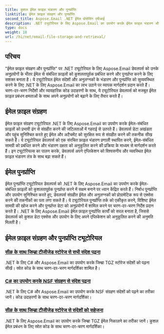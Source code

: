 ```yaml
---
title: कुशल ईमेल फ़ाइल भंडारण और पुनर्प्राप्ति
linktitle: ईमेल फ़ाइल संग्रहण और पुनर्प्राप्ति
second_title: Aspose.Email .NET ईमेल प्रोसेसिंग एपीआई
description: .NET ट्यूटोरियल के लिए Aspose.Email का उपयोग करके ईमेल फ़ाइल भंडारण और पुनर्प्राप्ति को सुव्यवस्थित करें। ईमेल संदेशों और अनुलग्नकों को प्रोग्रामेटिक रूप से प्रबंधित और एक्सेस करना सीखें।
type: docs
weight: 18
url: /hi/net/email-file-storage-and-retrieval/
---
```


## परिचय

"ईमेल फ़ाइल संग्रहण और पुनर्प्राप्ति" पर .NET ट्यूटोरियल के लिए Aspose.Email डेवलपर्स को उनके अनुप्रयोगों के भीतर ईमेल से संबंधित फ़ाइलों को कुशलतापूर्वक प्रबंधित करने और पुनर्प्राप्त करने के लिए सशक्त बनाता है। ये ट्यूटोरियल ईमेल संदेशों और अनुलग्नकों के भंडारण और पुनर्प्राप्ति को सुव्यवस्थित करने के लिए .NET के लिए Aspose.Email का लाभ उठाने पर व्यापक मार्गदर्शन प्रदान करते हैं। चरण-दर-चरण निर्देशों और व्यावहारिक कोड उदाहरणों के साथ, ये ट्यूटोरियल डेवलपर्स को मजबूत ईमेल फ़ाइल प्रबंधन क्षमताओं के साथ अपने अनुप्रयोगों को बढ़ाने के लिए तैयार करते हैं।

## ईमेल फ़ाइल संग्रहण

ईमेल फ़ाइल संग्रहण ट्यूटोरियल .NET के लिए Aspose.Email का उपयोग करके ईमेल-संबंधित फ़ाइलों को प्रभावी ढंग से संग्रहीत करने की जटिलताओं में गहराई से उतरते हैं। डेवलपर्स डेटा अखंडता और पहुंच सुनिश्चित करते हुए ईमेल और अटैचमेंट को सुरक्षित रूप से संग्रहीत करने की तकनीक सीख सकते हैं। ये ट्यूटोरियल डेवलपर्स को एक संरचित फ़ाइल भंडारण प्रणाली स्थापित करने, ईमेल-संबंधित सामग्री को प्रबंधित करने और भंडारण दक्षता को अनुकूलित करने की प्रक्रिया के माध्यम से मार्गदर्शन करते हैं। इन ट्यूटोरियल्स का पालन करके, डेवलपर्स अपने एप्लिकेशन को विश्वसनीय और व्यवस्थित ईमेल फ़ाइल भंडारण तंत्र के साथ बढ़ा सकते हैं।

## ईमेल पुनर्प्राप्ति

ईमेल पुनर्प्राप्ति ट्यूटोरियल डेवलपर्स को .NET के लिए Aspose.Email का उपयोग करके ईमेल-संबंधित फ़ाइलों को कुशलतापूर्वक पुनर्प्राप्त करने में सक्षम बनाने पर ध्यान केंद्रित करते हैं। निर्बाध पुनर्प्राप्ति और उपयोग सुनिश्चित करते हुए, डेवलपर्स संग्रहीत ईमेल और अनुलग्नकों को प्रोग्रामेटिक रूप से एक्सेस करने की तकनीकों का पता लगा सकते हैं। ये ट्यूटोरियल पुनर्प्राप्ति तर्क को एकीकृत करने, विशिष्ट ईमेल सामग्री की खोज करने और पुनर्प्राप्त डेटा को अनुप्रयोगों में शामिल करने पर चरण-दर-चरण निर्देश प्रदान करते हैं। .NET के लिए Aspose.Email ईमेल फ़ाइल पुनर्प्राप्ति कार्यों को सरल बनाता है, जिससे डेवलपर्स को कुशल डेटा एक्सेस और उपयोग के लिए अपने एप्लिकेशन को अनुकूलित करने की अनुमति मिलती है।

## ईमेल फ़ाइल संग्रहण और पुनर्प्राप्ति ट्यूटोरियल
### [सी# के साथ जिम्ब्रा टीजीजेड स्टोरेज से सभी संदेश पढ़ना](./reading-all-messages-from-zimbra-tgz-storage-with-csharp/)
.NET के लिए C# और Aspose.Email का उपयोग करके जिम्ब्रा TGZ स्टोरेज संदेशों को पढ़ना सीखें। स्रोत कोड के साथ चरण-दर-चरण मार्गदर्शिका शामिल है।
### [C# का उपयोग करके NSF संग्रहण से संदेश पढ़ना](./reading-messages-from-nsf-storage-using-csharp/)
.NET के लिए C# और Aspose.Email का उपयोग करके NSF संग्रहण संदेशों को पढ़ने का तरीका जानें। कोड उदाहरणों के साथ चरण-दर-चरण मार्गदर्शिका।
### [सी# के साथ जिम्ब्रा टीजीजेड स्टोरेज से संदेशों को सहेजना](./saving-messages-from-zimbra-tgz-storage-with-csharp/)
.NET के लिए Aspose.Email का उपयोग करके जिम्ब्रा TGZ ईमेल निकालने का तरीका जानें। कुशल ईमेल प्रबंधन के लिए स्रोत कोड के साथ चरण-दर-चरण मार्गदर्शिका।